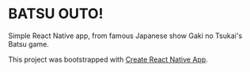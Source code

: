 # BATSU OUTO!

Simple React Native app, from famous Japanese show Gaki no Tsukai's Batsu game. 

This project was bootstrapped with [Create React Native App](https://github.com/react-community/create-react-native-app).
